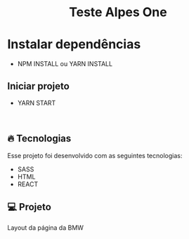 <h1 align="center">
  <p>Teste Alpes One</p>
</h1>

# Instalar dependências 
- NPM INSTALL ou YARN INSTALL

## Iniciar projeto
- YARN START


<br>

## 🔥 Tecnologias

Esse projeto foi desenvolvido com as seguintes tecnologias:

- SASS
- HTML
- REACT
## 💻 Projeto

Layout da página da BMW

